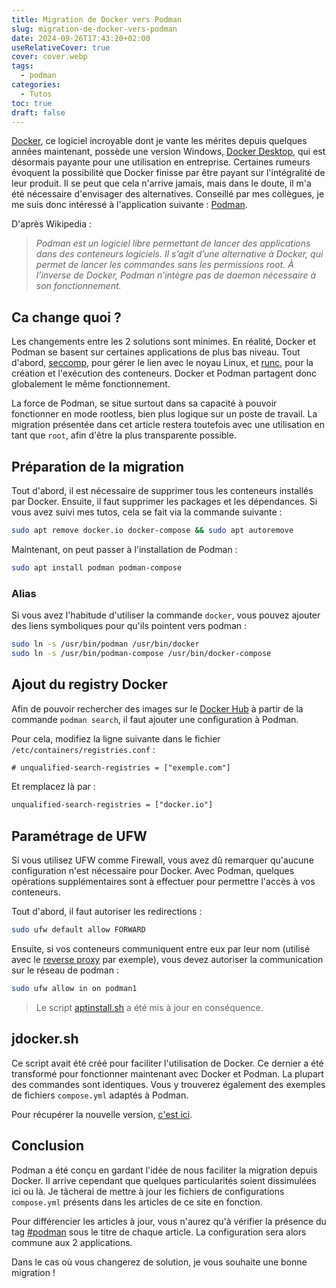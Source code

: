 ```yaml
---
title: Migration de Docker vers Podman
slug: migration-de-docker-vers-podman
date: 2024-09-26T17:43:20+02:00
useRelativeCover: true
cover: cover.webp
tags:
  - podman
categories:
  - Tutos
toc: true
draft: false
---
```


[Docker](https://www.docker.com/), ce logiciel incroyable dont je vante les mérites depuis quelques années maintenant, possède une version Windows, [Docker Desktop](https://www.docker.com/), qui est désormais payante pour une utilisation en entreprise. Certaines rumeurs évoquent la possibilité que Docker finisse par être payant sur l'intégralité de leur produit. Il se peut que cela n'arrive jamais, mais dans le doute, il m'a été nécessaire d'envisager des alternatives. Conseillé par mes collègues, je me suis donc intéressé à l'application suivante : [Podman](https://podman.io/).

D'après Wikipedia : 

> *Podman est un logiciel libre permettant de lancer des applications dans des conteneurs logiciels. Il s’agit d’une alternative à Docker, qui permet de lancer les commandes sans les permissions root. À l’inverse de Docker, Podman n’intègre pas de daemon nécessaire à son fonctionnement.*

## Ca change quoi ?

Les changements entre les 2 solutions sont minimes. En réalité, Docker et Podman se basent sur certaines applications de plus bas niveau. Tout d'abord, [seccomp](https://fr.wikipedia.org/wiki/Seccomp), pour gérer le lien avec le noyau Linux, et [runc](https://github.com/opencontainers/runc), pour la création et l'exécution des conteneurs. Docker et Podman partagent donc globalement le même fonctionnement.

La force de Podman, se situe surtout dans sa capacité à pouvoir fonctionner en mode rootless, bien plus logique sur un poste de travail. La migration présentée dans cet article restera toutefois avec une utilisation en tant que `root`, afin d'être la plus transparente possible.

## Préparation de la migration

Tout d'abord, il est nécessaire de supprimer tous les conteneurs installés par Docker. Ensuite, il faut supprimer les packages et les dépendances. Si vous avez suivi mes tutos, cela se fait via la commande suivante :

```bash
sudo apt remove docker.io docker-compose && sudo apt autoremove
```

Maintenant, on peut passer à l'installation de Podman : 

```bash
sudo apt install podman podman-compose
```

### Alias

Si vous avez l'habitude d'utiliser la commande `docker`, vous pouvez ajouter des liens symboliques pour qu'ils pointent vers podman :

```bash
sudo ln -s /usr/bin/podman /usr/bin/docker
sudo ln -s /usr/bin/podman-compose /usr/bin/docker-compose
```

## Ajout du registry Docker

Afin de pouvoir rechercher des images sur le [Docker Hub](https://hub.docker.com/) à partir de la commande `podman search`, il faut ajouter une configuration à Podman.

Pour cela, modifiez la ligne suivante dans le fichier `/etc/containers/registries.conf` :

```txt
# unqualified-search-registries = ["exemple.com"]
```
Et remplacez là par :

```txt
unqualified-search-registries = ["docker.io"]
```

## Paramétrage de UFW

Si vous utilisez UFW comme Firewall, vous avez dû remarquer qu'aucune configuration n'est nécessaire pour Docker. Avec Podman, quelques opérations supplémentaires sont à effectuer pour permettre l'accès à vos conteneurs. 

Tout d'abord, il faut autoriser les redirections : 

```bash
sudo ufw default allow FORWARD
```

Ensuite, si vos conteneurs communiquent entre eux par leur nom (utilisé avec le [reverse proxy](/posts/reverse-proxy-nginx/) par exemple), vous devez autoriser la communication sur le réseau de podman : 

```bash
sudo ufw allow in on podman1
```

> Le script [aptinstall.sh](https://github.com/jeremky/aptinstall) a été mis à jour en conséquence.

## jdocker.sh

Ce script avait été créé pour faciliter l'utilisation de Docker. Ce dernier a été transformé pour fonctionner maintenant avec Docker et Podman. La plupart des commandes sont identiques. Vous y trouverez également des exemples de fichiers `compose.yml` adaptés à Podman.

Pour récupérer la nouvelle version, [c'est ici](/files/jdocker.tar.gz).

## Conclusion

Podman a été conçu en gardant l'idée de nous faciliter la migration depuis Docker. Il arrive cependant que quelques particularités soient dissimulées ici ou là. Je tâcherai de mettre à jour les fichiers de configurations `compose.yml` présents dans les articles de ce site en fonction.

Pour différencier les articles à jour, vous n'aurez qu'à vérifier la présence du tag [#podman](/tags/podman/) sous le titre de chaque article. La configuration sera alors commune aux 2 applications. 

Dans le cas où vous changerez de solution, je vous souhaite une bonne migration !
